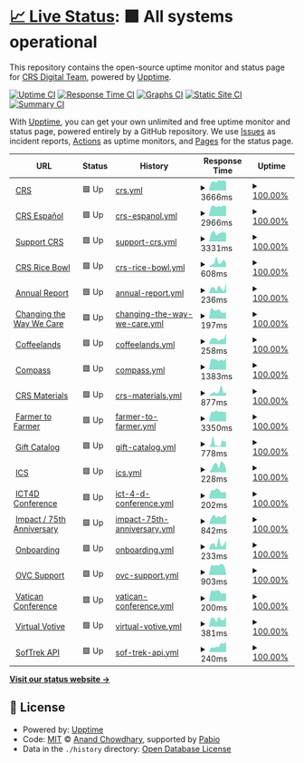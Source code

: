 # [📈 Live Status](https://crs-digital.github.io/website-monitoring): <!--live status--> **🟩 All systems operational**

This repository contains the open-source uptime monitor and status page for [CRS Digital Team](https://crs-digital.github.io/website-monitoring), powered by [Upptime](https://github.com/upptime/upptime).

[![Uptime CI](https://github.com/crs-digital/website-monitoring/workflows/Uptime%20CI/badge.svg)](https://github.com/crs-digital/website-monitoring/actions?query=workflow%3A%22Uptime+CI%22)
[![Response Time CI](https://github.com/crs-digital/website-monitoring/workflows/Response%20Time%20CI/badge.svg)](https://github.com/crs-digital/website-monitoring/actions?query=workflow%3A%22Response+Time+CI%22)
[![Graphs CI](https://github.com/crs-digital/website-monitoring/workflows/Graphs%20CI/badge.svg)](https://github.com/crs-digital/website-monitoring/actions?query=workflow%3A%22Graphs+CI%22)
[![Static Site CI](https://github.com/crs-digital/website-monitoring/workflows/Static%20Site%20CI/badge.svg)](https://github.com/crs-digital/website-monitoring/actions?query=workflow%3A%22Static+Site+CI%22)
[![Summary CI](https://github.com/crs-digital/website-monitoring/workflows/Summary%20CI/badge.svg)](https://github.com/crs-digital/website-monitoring/actions?query=workflow%3A%22Summary+CI%22)

With [Upptime](https://upptime.js.org), you can get your own unlimited and free uptime monitor and status page, powered entirely by a GitHub repository. We use [Issues](https://github.com/crs-digital/website-monitoring/issues) as incident reports, [Actions](https://github.com/crs-digital/website-monitoring/actions) as uptime monitors, and [Pages](https://crs-digital.github.io/website-monitoring) for the status page.

<!--start: status pages-->
<!-- This summary is generated by Upptime (https://github.com/upptime/upptime) -->
<!-- Do not edit this manually, your changes will be overwritten -->
<!-- prettier-ignore -->
| URL | Status | History | Response Time | Uptime |
| --- | ------ | ------- | ------------- | ------ |
| <img alt="" src="https://icons.duckduckgo.com/ip3/www.crs.org.ico" height="13"> [CRS](https://www.crs.org) | 🟩 Up | [crs.yml](https://github.com/crs-digital/website-monitoring/commits/HEAD/history/crs.yml) | <details><summary><img alt="Response time graph" src="./graphs/crs/response-time-week.png" height="20"> 3666ms</summary><br><a href="https://crs-digital.github.io/website-monitoring/history/crs"><img alt="Response time 515" src="https://img.shields.io/endpoint?url=https%3A%2F%2Fraw.githubusercontent.com%2Fcrs-digital%2Fwebsite-monitoring%2FHEAD%2Fapi%2Fcrs%2Fresponse-time.json"></a><br><a href="https://crs-digital.github.io/website-monitoring/history/crs"><img alt="24-hour response time 3829" src="https://img.shields.io/endpoint?url=https%3A%2F%2Fraw.githubusercontent.com%2Fcrs-digital%2Fwebsite-monitoring%2FHEAD%2Fapi%2Fcrs%2Fresponse-time-day.json"></a><br><a href="https://crs-digital.github.io/website-monitoring/history/crs"><img alt="7-day response time 3666" src="https://img.shields.io/endpoint?url=https%3A%2F%2Fraw.githubusercontent.com%2Fcrs-digital%2Fwebsite-monitoring%2FHEAD%2Fapi%2Fcrs%2Fresponse-time-week.json"></a><br><a href="https://crs-digital.github.io/website-monitoring/history/crs"><img alt="30-day response time 3537" src="https://img.shields.io/endpoint?url=https%3A%2F%2Fraw.githubusercontent.com%2Fcrs-digital%2Fwebsite-monitoring%2FHEAD%2Fapi%2Fcrs%2Fresponse-time-month.json"></a><br><a href="https://crs-digital.github.io/website-monitoring/history/crs"><img alt="1-year response time 569" src="https://img.shields.io/endpoint?url=https%3A%2F%2Fraw.githubusercontent.com%2Fcrs-digital%2Fwebsite-monitoring%2FHEAD%2Fapi%2Fcrs%2Fresponse-time-year.json"></a></details> | <details><summary><a href="https://crs-digital.github.io/website-monitoring/history/crs">100.00%</a></summary><a href="https://crs-digital.github.io/website-monitoring/history/crs"><img alt="All-time uptime 99.98%" src="https://img.shields.io/endpoint?url=https%3A%2F%2Fraw.githubusercontent.com%2Fcrs-digital%2Fwebsite-monitoring%2FHEAD%2Fapi%2Fcrs%2Fuptime.json"></a><br><a href="https://crs-digital.github.io/website-monitoring/history/crs"><img alt="24-hour uptime 100.00%" src="https://img.shields.io/endpoint?url=https%3A%2F%2Fraw.githubusercontent.com%2Fcrs-digital%2Fwebsite-monitoring%2FHEAD%2Fapi%2Fcrs%2Fuptime-day.json"></a><br><a href="https://crs-digital.github.io/website-monitoring/history/crs"><img alt="7-day uptime 100.00%" src="https://img.shields.io/endpoint?url=https%3A%2F%2Fraw.githubusercontent.com%2Fcrs-digital%2Fwebsite-monitoring%2FHEAD%2Fapi%2Fcrs%2Fuptime-week.json"></a><br><a href="https://crs-digital.github.io/website-monitoring/history/crs"><img alt="30-day uptime 100.00%" src="https://img.shields.io/endpoint?url=https%3A%2F%2Fraw.githubusercontent.com%2Fcrs-digital%2Fwebsite-monitoring%2FHEAD%2Fapi%2Fcrs%2Fuptime-month.json"></a><br><a href="https://crs-digital.github.io/website-monitoring/history/crs"><img alt="1-year uptime 100.00%" src="https://img.shields.io/endpoint?url=https%3A%2F%2Fraw.githubusercontent.com%2Fcrs-digital%2Fwebsite-monitoring%2FHEAD%2Fapi%2Fcrs%2Fuptime-year.json"></a></details>
| <img alt="" src="https://icons.duckduckgo.com/ip3/www.crsespanol.org.ico" height="13"> [CRS Español](https://www.crsespanol.org) | 🟩 Up | [crs-espanol.yml](https://github.com/crs-digital/website-monitoring/commits/HEAD/history/crs-espanol.yml) | <details><summary><img alt="Response time graph" src="./graphs/crs-espanol/response-time-week.png" height="20"> 2966ms</summary><br><a href="https://crs-digital.github.io/website-monitoring/history/crs-espanol"><img alt="Response time 524" src="https://img.shields.io/endpoint?url=https%3A%2F%2Fraw.githubusercontent.com%2Fcrs-digital%2Fwebsite-monitoring%2FHEAD%2Fapi%2Fcrs-espanol%2Fresponse-time.json"></a><br><a href="https://crs-digital.github.io/website-monitoring/history/crs-espanol"><img alt="24-hour response time 2873" src="https://img.shields.io/endpoint?url=https%3A%2F%2Fraw.githubusercontent.com%2Fcrs-digital%2Fwebsite-monitoring%2FHEAD%2Fapi%2Fcrs-espanol%2Fresponse-time-day.json"></a><br><a href="https://crs-digital.github.io/website-monitoring/history/crs-espanol"><img alt="7-day response time 2966" src="https://img.shields.io/endpoint?url=https%3A%2F%2Fraw.githubusercontent.com%2Fcrs-digital%2Fwebsite-monitoring%2FHEAD%2Fapi%2Fcrs-espanol%2Fresponse-time-week.json"></a><br><a href="https://crs-digital.github.io/website-monitoring/history/crs-espanol"><img alt="30-day response time 2509" src="https://img.shields.io/endpoint?url=https%3A%2F%2Fraw.githubusercontent.com%2Fcrs-digital%2Fwebsite-monitoring%2FHEAD%2Fapi%2Fcrs-espanol%2Fresponse-time-month.json"></a><br><a href="https://crs-digital.github.io/website-monitoring/history/crs-espanol"><img alt="1-year response time 566" src="https://img.shields.io/endpoint?url=https%3A%2F%2Fraw.githubusercontent.com%2Fcrs-digital%2Fwebsite-monitoring%2FHEAD%2Fapi%2Fcrs-espanol%2Fresponse-time-year.json"></a></details> | <details><summary><a href="https://crs-digital.github.io/website-monitoring/history/crs-espanol">100.00%</a></summary><a href="https://crs-digital.github.io/website-monitoring/history/crs-espanol"><img alt="All-time uptime 99.97%" src="https://img.shields.io/endpoint?url=https%3A%2F%2Fraw.githubusercontent.com%2Fcrs-digital%2Fwebsite-monitoring%2FHEAD%2Fapi%2Fcrs-espanol%2Fuptime.json"></a><br><a href="https://crs-digital.github.io/website-monitoring/history/crs-espanol"><img alt="24-hour uptime 100.00%" src="https://img.shields.io/endpoint?url=https%3A%2F%2Fraw.githubusercontent.com%2Fcrs-digital%2Fwebsite-monitoring%2FHEAD%2Fapi%2Fcrs-espanol%2Fuptime-day.json"></a><br><a href="https://crs-digital.github.io/website-monitoring/history/crs-espanol"><img alt="7-day uptime 100.00%" src="https://img.shields.io/endpoint?url=https%3A%2F%2Fraw.githubusercontent.com%2Fcrs-digital%2Fwebsite-monitoring%2FHEAD%2Fapi%2Fcrs-espanol%2Fuptime-week.json"></a><br><a href="https://crs-digital.github.io/website-monitoring/history/crs-espanol"><img alt="30-day uptime 100.00%" src="https://img.shields.io/endpoint?url=https%3A%2F%2Fraw.githubusercontent.com%2Fcrs-digital%2Fwebsite-monitoring%2FHEAD%2Fapi%2Fcrs-espanol%2Fuptime-month.json"></a><br><a href="https://crs-digital.github.io/website-monitoring/history/crs-espanol"><img alt="1-year uptime 99.99%" src="https://img.shields.io/endpoint?url=https%3A%2F%2Fraw.githubusercontent.com%2Fcrs-digital%2Fwebsite-monitoring%2FHEAD%2Fapi%2Fcrs-espanol%2Fuptime-year.json"></a></details>
| <img alt="" src="https://icons.duckduckgo.com/ip3/support.crs.org.ico" height="13"> [Support CRS](https://support.crs.org) | 🟩 Up | [support-crs.yml](https://github.com/crs-digital/website-monitoring/commits/HEAD/history/support-crs.yml) | <details><summary><img alt="Response time graph" src="./graphs/support-crs/response-time-week.png" height="20"> 3331ms</summary><br><a href="https://crs-digital.github.io/website-monitoring/history/support-crs"><img alt="Response time 418" src="https://img.shields.io/endpoint?url=https%3A%2F%2Fraw.githubusercontent.com%2Fcrs-digital%2Fwebsite-monitoring%2FHEAD%2Fapi%2Fsupport-crs%2Fresponse-time.json"></a><br><a href="https://crs-digital.github.io/website-monitoring/history/support-crs"><img alt="24-hour response time 3122" src="https://img.shields.io/endpoint?url=https%3A%2F%2Fraw.githubusercontent.com%2Fcrs-digital%2Fwebsite-monitoring%2FHEAD%2Fapi%2Fsupport-crs%2Fresponse-time-day.json"></a><br><a href="https://crs-digital.github.io/website-monitoring/history/support-crs"><img alt="7-day response time 3331" src="https://img.shields.io/endpoint?url=https%3A%2F%2Fraw.githubusercontent.com%2Fcrs-digital%2Fwebsite-monitoring%2FHEAD%2Fapi%2Fsupport-crs%2Fresponse-time-week.json"></a><br><a href="https://crs-digital.github.io/website-monitoring/history/support-crs"><img alt="30-day response time 2741" src="https://img.shields.io/endpoint?url=https%3A%2F%2Fraw.githubusercontent.com%2Fcrs-digital%2Fwebsite-monitoring%2FHEAD%2Fapi%2Fsupport-crs%2Fresponse-time-month.json"></a><br><a href="https://crs-digital.github.io/website-monitoring/history/support-crs"><img alt="1-year response time 462" src="https://img.shields.io/endpoint?url=https%3A%2F%2Fraw.githubusercontent.com%2Fcrs-digital%2Fwebsite-monitoring%2FHEAD%2Fapi%2Fsupport-crs%2Fresponse-time-year.json"></a></details> | <details><summary><a href="https://crs-digital.github.io/website-monitoring/history/support-crs">100.00%</a></summary><a href="https://crs-digital.github.io/website-monitoring/history/support-crs"><img alt="All-time uptime 100.00%" src="https://img.shields.io/endpoint?url=https%3A%2F%2Fraw.githubusercontent.com%2Fcrs-digital%2Fwebsite-monitoring%2FHEAD%2Fapi%2Fsupport-crs%2Fuptime.json"></a><br><a href="https://crs-digital.github.io/website-monitoring/history/support-crs"><img alt="24-hour uptime 100.00%" src="https://img.shields.io/endpoint?url=https%3A%2F%2Fraw.githubusercontent.com%2Fcrs-digital%2Fwebsite-monitoring%2FHEAD%2Fapi%2Fsupport-crs%2Fuptime-day.json"></a><br><a href="https://crs-digital.github.io/website-monitoring/history/support-crs"><img alt="7-day uptime 100.00%" src="https://img.shields.io/endpoint?url=https%3A%2F%2Fraw.githubusercontent.com%2Fcrs-digital%2Fwebsite-monitoring%2FHEAD%2Fapi%2Fsupport-crs%2Fuptime-week.json"></a><br><a href="https://crs-digital.github.io/website-monitoring/history/support-crs"><img alt="30-day uptime 100.00%" src="https://img.shields.io/endpoint?url=https%3A%2F%2Fraw.githubusercontent.com%2Fcrs-digital%2Fwebsite-monitoring%2FHEAD%2Fapi%2Fsupport-crs%2Fuptime-month.json"></a><br><a href="https://crs-digital.github.io/website-monitoring/history/support-crs"><img alt="1-year uptime 100.00%" src="https://img.shields.io/endpoint?url=https%3A%2F%2Fraw.githubusercontent.com%2Fcrs-digital%2Fwebsite-monitoring%2FHEAD%2Fapi%2Fsupport-crs%2Fuptime-year.json"></a></details>
| <img alt="" src="https://icons.duckduckgo.com/ip3/www.crsricebowl.org.ico" height="13"> [CRS Rice Bowl](https://www.crsricebowl.org) | 🟩 Up | [crs-rice-bowl.yml](https://github.com/crs-digital/website-monitoring/commits/HEAD/history/crs-rice-bowl.yml) | <details><summary><img alt="Response time graph" src="./graphs/crs-rice-bowl/response-time-week.png" height="20"> 608ms</summary><br><a href="https://crs-digital.github.io/website-monitoring/history/crs-rice-bowl"><img alt="Response time 657" src="https://img.shields.io/endpoint?url=https%3A%2F%2Fraw.githubusercontent.com%2Fcrs-digital%2Fwebsite-monitoring%2FHEAD%2Fapi%2Fcrs-rice-bowl%2Fresponse-time.json"></a><br><a href="https://crs-digital.github.io/website-monitoring/history/crs-rice-bowl"><img alt="24-hour response time 987" src="https://img.shields.io/endpoint?url=https%3A%2F%2Fraw.githubusercontent.com%2Fcrs-digital%2Fwebsite-monitoring%2FHEAD%2Fapi%2Fcrs-rice-bowl%2Fresponse-time-day.json"></a><br><a href="https://crs-digital.github.io/website-monitoring/history/crs-rice-bowl"><img alt="7-day response time 608" src="https://img.shields.io/endpoint?url=https%3A%2F%2Fraw.githubusercontent.com%2Fcrs-digital%2Fwebsite-monitoring%2FHEAD%2Fapi%2Fcrs-rice-bowl%2Fresponse-time-week.json"></a><br><a href="https://crs-digital.github.io/website-monitoring/history/crs-rice-bowl"><img alt="30-day response time 602" src="https://img.shields.io/endpoint?url=https%3A%2F%2Fraw.githubusercontent.com%2Fcrs-digital%2Fwebsite-monitoring%2FHEAD%2Fapi%2Fcrs-rice-bowl%2Fresponse-time-month.json"></a><br><a href="https://crs-digital.github.io/website-monitoring/history/crs-rice-bowl"><img alt="1-year response time 617" src="https://img.shields.io/endpoint?url=https%3A%2F%2Fraw.githubusercontent.com%2Fcrs-digital%2Fwebsite-monitoring%2FHEAD%2Fapi%2Fcrs-rice-bowl%2Fresponse-time-year.json"></a></details> | <details><summary><a href="https://crs-digital.github.io/website-monitoring/history/crs-rice-bowl">100.00%</a></summary><a href="https://crs-digital.github.io/website-monitoring/history/crs-rice-bowl"><img alt="All-time uptime 100.00%" src="https://img.shields.io/endpoint?url=https%3A%2F%2Fraw.githubusercontent.com%2Fcrs-digital%2Fwebsite-monitoring%2FHEAD%2Fapi%2Fcrs-rice-bowl%2Fuptime.json"></a><br><a href="https://crs-digital.github.io/website-monitoring/history/crs-rice-bowl"><img alt="24-hour uptime 100.00%" src="https://img.shields.io/endpoint?url=https%3A%2F%2Fraw.githubusercontent.com%2Fcrs-digital%2Fwebsite-monitoring%2FHEAD%2Fapi%2Fcrs-rice-bowl%2Fuptime-day.json"></a><br><a href="https://crs-digital.github.io/website-monitoring/history/crs-rice-bowl"><img alt="7-day uptime 100.00%" src="https://img.shields.io/endpoint?url=https%3A%2F%2Fraw.githubusercontent.com%2Fcrs-digital%2Fwebsite-monitoring%2FHEAD%2Fapi%2Fcrs-rice-bowl%2Fuptime-week.json"></a><br><a href="https://crs-digital.github.io/website-monitoring/history/crs-rice-bowl"><img alt="30-day uptime 100.00%" src="https://img.shields.io/endpoint?url=https%3A%2F%2Fraw.githubusercontent.com%2Fcrs-digital%2Fwebsite-monitoring%2FHEAD%2Fapi%2Fcrs-rice-bowl%2Fuptime-month.json"></a><br><a href="https://crs-digital.github.io/website-monitoring/history/crs-rice-bowl"><img alt="1-year uptime 100.00%" src="https://img.shields.io/endpoint?url=https%3A%2F%2Fraw.githubusercontent.com%2Fcrs-digital%2Fwebsite-monitoring%2FHEAD%2Fapi%2Fcrs-rice-bowl%2Fuptime-year.json"></a></details>
| <img alt="" src="https://icons.duckduckgo.com/ip3/annualreport.crs.org.ico" height="13"> [Annual Report](https://annualreport.crs.org) | 🟩 Up | [annual-report.yml](https://github.com/crs-digital/website-monitoring/commits/HEAD/history/annual-report.yml) | <details><summary><img alt="Response time graph" src="./graphs/annual-report/response-time-week.png" height="20"> 236ms</summary><br><a href="https://crs-digital.github.io/website-monitoring/history/annual-report"><img alt="Response time 199" src="https://img.shields.io/endpoint?url=https%3A%2F%2Fraw.githubusercontent.com%2Fcrs-digital%2Fwebsite-monitoring%2FHEAD%2Fapi%2Fannual-report%2Fresponse-time.json"></a><br><a href="https://crs-digital.github.io/website-monitoring/history/annual-report"><img alt="24-hour response time 237" src="https://img.shields.io/endpoint?url=https%3A%2F%2Fraw.githubusercontent.com%2Fcrs-digital%2Fwebsite-monitoring%2FHEAD%2Fapi%2Fannual-report%2Fresponse-time-day.json"></a><br><a href="https://crs-digital.github.io/website-monitoring/history/annual-report"><img alt="7-day response time 236" src="https://img.shields.io/endpoint?url=https%3A%2F%2Fraw.githubusercontent.com%2Fcrs-digital%2Fwebsite-monitoring%2FHEAD%2Fapi%2Fannual-report%2Fresponse-time-week.json"></a><br><a href="https://crs-digital.github.io/website-monitoring/history/annual-report"><img alt="30-day response time 274" src="https://img.shields.io/endpoint?url=https%3A%2F%2Fraw.githubusercontent.com%2Fcrs-digital%2Fwebsite-monitoring%2FHEAD%2Fapi%2Fannual-report%2Fresponse-time-month.json"></a><br><a href="https://crs-digital.github.io/website-monitoring/history/annual-report"><img alt="1-year response time 203" src="https://img.shields.io/endpoint?url=https%3A%2F%2Fraw.githubusercontent.com%2Fcrs-digital%2Fwebsite-monitoring%2FHEAD%2Fapi%2Fannual-report%2Fresponse-time-year.json"></a></details> | <details><summary><a href="https://crs-digital.github.io/website-monitoring/history/annual-report">100.00%</a></summary><a href="https://crs-digital.github.io/website-monitoring/history/annual-report"><img alt="All-time uptime 99.99%" src="https://img.shields.io/endpoint?url=https%3A%2F%2Fraw.githubusercontent.com%2Fcrs-digital%2Fwebsite-monitoring%2FHEAD%2Fapi%2Fannual-report%2Fuptime.json"></a><br><a href="https://crs-digital.github.io/website-monitoring/history/annual-report"><img alt="24-hour uptime 100.00%" src="https://img.shields.io/endpoint?url=https%3A%2F%2Fraw.githubusercontent.com%2Fcrs-digital%2Fwebsite-monitoring%2FHEAD%2Fapi%2Fannual-report%2Fuptime-day.json"></a><br><a href="https://crs-digital.github.io/website-monitoring/history/annual-report"><img alt="7-day uptime 100.00%" src="https://img.shields.io/endpoint?url=https%3A%2F%2Fraw.githubusercontent.com%2Fcrs-digital%2Fwebsite-monitoring%2FHEAD%2Fapi%2Fannual-report%2Fuptime-week.json"></a><br><a href="https://crs-digital.github.io/website-monitoring/history/annual-report"><img alt="30-day uptime 100.00%" src="https://img.shields.io/endpoint?url=https%3A%2F%2Fraw.githubusercontent.com%2Fcrs-digital%2Fwebsite-monitoring%2FHEAD%2Fapi%2Fannual-report%2Fuptime-month.json"></a><br><a href="https://crs-digital.github.io/website-monitoring/history/annual-report"><img alt="1-year uptime 100.00%" src="https://img.shields.io/endpoint?url=https%3A%2F%2Fraw.githubusercontent.com%2Fcrs-digital%2Fwebsite-monitoring%2FHEAD%2Fapi%2Fannual-report%2Fuptime-year.json"></a></details>
| <img alt="" src="https://icons.duckduckgo.com/ip3/www.changingthewaywecare.org.ico" height="13"> [Changing the Way We Care](https://www.changingthewaywecare.org) | 🟩 Up | [changing-the-way-we-care.yml](https://github.com/crs-digital/website-monitoring/commits/HEAD/history/changing-the-way-we-care.yml) | <details><summary><img alt="Response time graph" src="./graphs/changing-the-way-we-care/response-time-week.png" height="20"> 197ms</summary><br><a href="https://crs-digital.github.io/website-monitoring/history/changing-the-way-we-care"><img alt="Response time 203" src="https://img.shields.io/endpoint?url=https%3A%2F%2Fraw.githubusercontent.com%2Fcrs-digital%2Fwebsite-monitoring%2FHEAD%2Fapi%2Fchanging-the-way-we-care%2Fresponse-time.json"></a><br><a href="https://crs-digital.github.io/website-monitoring/history/changing-the-way-we-care"><img alt="24-hour response time 225" src="https://img.shields.io/endpoint?url=https%3A%2F%2Fraw.githubusercontent.com%2Fcrs-digital%2Fwebsite-monitoring%2FHEAD%2Fapi%2Fchanging-the-way-we-care%2Fresponse-time-day.json"></a><br><a href="https://crs-digital.github.io/website-monitoring/history/changing-the-way-we-care"><img alt="7-day response time 197" src="https://img.shields.io/endpoint?url=https%3A%2F%2Fraw.githubusercontent.com%2Fcrs-digital%2Fwebsite-monitoring%2FHEAD%2Fapi%2Fchanging-the-way-we-care%2Fresponse-time-week.json"></a><br><a href="https://crs-digital.github.io/website-monitoring/history/changing-the-way-we-care"><img alt="30-day response time 202" src="https://img.shields.io/endpoint?url=https%3A%2F%2Fraw.githubusercontent.com%2Fcrs-digital%2Fwebsite-monitoring%2FHEAD%2Fapi%2Fchanging-the-way-we-care%2Fresponse-time-month.json"></a><br><a href="https://crs-digital.github.io/website-monitoring/history/changing-the-way-we-care"><img alt="1-year response time 205" src="https://img.shields.io/endpoint?url=https%3A%2F%2Fraw.githubusercontent.com%2Fcrs-digital%2Fwebsite-monitoring%2FHEAD%2Fapi%2Fchanging-the-way-we-care%2Fresponse-time-year.json"></a></details> | <details><summary><a href="https://crs-digital.github.io/website-monitoring/history/changing-the-way-we-care">100.00%</a></summary><a href="https://crs-digital.github.io/website-monitoring/history/changing-the-way-we-care"><img alt="All-time uptime 100.00%" src="https://img.shields.io/endpoint?url=https%3A%2F%2Fraw.githubusercontent.com%2Fcrs-digital%2Fwebsite-monitoring%2FHEAD%2Fapi%2Fchanging-the-way-we-care%2Fuptime.json"></a><br><a href="https://crs-digital.github.io/website-monitoring/history/changing-the-way-we-care"><img alt="24-hour uptime 100.00%" src="https://img.shields.io/endpoint?url=https%3A%2F%2Fraw.githubusercontent.com%2Fcrs-digital%2Fwebsite-monitoring%2FHEAD%2Fapi%2Fchanging-the-way-we-care%2Fuptime-day.json"></a><br><a href="https://crs-digital.github.io/website-monitoring/history/changing-the-way-we-care"><img alt="7-day uptime 100.00%" src="https://img.shields.io/endpoint?url=https%3A%2F%2Fraw.githubusercontent.com%2Fcrs-digital%2Fwebsite-monitoring%2FHEAD%2Fapi%2Fchanging-the-way-we-care%2Fuptime-week.json"></a><br><a href="https://crs-digital.github.io/website-monitoring/history/changing-the-way-we-care"><img alt="30-day uptime 100.00%" src="https://img.shields.io/endpoint?url=https%3A%2F%2Fraw.githubusercontent.com%2Fcrs-digital%2Fwebsite-monitoring%2FHEAD%2Fapi%2Fchanging-the-way-we-care%2Fuptime-month.json"></a><br><a href="https://crs-digital.github.io/website-monitoring/history/changing-the-way-we-care"><img alt="1-year uptime 100.00%" src="https://img.shields.io/endpoint?url=https%3A%2F%2Fraw.githubusercontent.com%2Fcrs-digital%2Fwebsite-monitoring%2FHEAD%2Fapi%2Fchanging-the-way-we-care%2Fuptime-year.json"></a></details>
| <img alt="" src="https://icons.duckduckgo.com/ip3/coffeelands.crs.org.ico" height="13"> [Coffeelands](https://coffeelands.crs.org) | 🟩 Up | [coffeelands.yml](https://github.com/crs-digital/website-monitoring/commits/HEAD/history/coffeelands.yml) | <details><summary><img alt="Response time graph" src="./graphs/coffeelands/response-time-week.png" height="20"> 258ms</summary><br><a href="https://crs-digital.github.io/website-monitoring/history/coffeelands"><img alt="Response time 188" src="https://img.shields.io/endpoint?url=https%3A%2F%2Fraw.githubusercontent.com%2Fcrs-digital%2Fwebsite-monitoring%2FHEAD%2Fapi%2Fcoffeelands%2Fresponse-time.json"></a><br><a href="https://crs-digital.github.io/website-monitoring/history/coffeelands"><img alt="24-hour response time 250" src="https://img.shields.io/endpoint?url=https%3A%2F%2Fraw.githubusercontent.com%2Fcrs-digital%2Fwebsite-monitoring%2FHEAD%2Fapi%2Fcoffeelands%2Fresponse-time-day.json"></a><br><a href="https://crs-digital.github.io/website-monitoring/history/coffeelands"><img alt="7-day response time 258" src="https://img.shields.io/endpoint?url=https%3A%2F%2Fraw.githubusercontent.com%2Fcrs-digital%2Fwebsite-monitoring%2FHEAD%2Fapi%2Fcoffeelands%2Fresponse-time-week.json"></a><br><a href="https://crs-digital.github.io/website-monitoring/history/coffeelands"><img alt="30-day response time 228" src="https://img.shields.io/endpoint?url=https%3A%2F%2Fraw.githubusercontent.com%2Fcrs-digital%2Fwebsite-monitoring%2FHEAD%2Fapi%2Fcoffeelands%2Fresponse-time-month.json"></a><br><a href="https://crs-digital.github.io/website-monitoring/history/coffeelands"><img alt="1-year response time 192" src="https://img.shields.io/endpoint?url=https%3A%2F%2Fraw.githubusercontent.com%2Fcrs-digital%2Fwebsite-monitoring%2FHEAD%2Fapi%2Fcoffeelands%2Fresponse-time-year.json"></a></details> | <details><summary><a href="https://crs-digital.github.io/website-monitoring/history/coffeelands">100.00%</a></summary><a href="https://crs-digital.github.io/website-monitoring/history/coffeelands"><img alt="All-time uptime 99.99%" src="https://img.shields.io/endpoint?url=https%3A%2F%2Fraw.githubusercontent.com%2Fcrs-digital%2Fwebsite-monitoring%2FHEAD%2Fapi%2Fcoffeelands%2Fuptime.json"></a><br><a href="https://crs-digital.github.io/website-monitoring/history/coffeelands"><img alt="24-hour uptime 100.00%" src="https://img.shields.io/endpoint?url=https%3A%2F%2Fraw.githubusercontent.com%2Fcrs-digital%2Fwebsite-monitoring%2FHEAD%2Fapi%2Fcoffeelands%2Fuptime-day.json"></a><br><a href="https://crs-digital.github.io/website-monitoring/history/coffeelands"><img alt="7-day uptime 100.00%" src="https://img.shields.io/endpoint?url=https%3A%2F%2Fraw.githubusercontent.com%2Fcrs-digital%2Fwebsite-monitoring%2FHEAD%2Fapi%2Fcoffeelands%2Fuptime-week.json"></a><br><a href="https://crs-digital.github.io/website-monitoring/history/coffeelands"><img alt="30-day uptime 100.00%" src="https://img.shields.io/endpoint?url=https%3A%2F%2Fraw.githubusercontent.com%2Fcrs-digital%2Fwebsite-monitoring%2FHEAD%2Fapi%2Fcoffeelands%2Fuptime-month.json"></a><br><a href="https://crs-digital.github.io/website-monitoring/history/coffeelands"><img alt="1-year uptime 100.00%" src="https://img.shields.io/endpoint?url=https%3A%2F%2Fraw.githubusercontent.com%2Fcrs-digital%2Fwebsite-monitoring%2FHEAD%2Fapi%2Fcoffeelands%2Fuptime-year.json"></a></details>
| <img alt="" src="https://icons.duckduckgo.com/ip3/compass.crs.org.ico" height="13"> [Compass](https://compass.crs.org) | 🟩 Up | [compass.yml](https://github.com/crs-digital/website-monitoring/commits/HEAD/history/compass.yml) | <details><summary><img alt="Response time graph" src="./graphs/compass/response-time-week.png" height="20"> 1383ms</summary><br><a href="https://crs-digital.github.io/website-monitoring/history/compass"><img alt="Response time 775" src="https://img.shields.io/endpoint?url=https%3A%2F%2Fraw.githubusercontent.com%2Fcrs-digital%2Fwebsite-monitoring%2FHEAD%2Fapi%2Fcompass%2Fresponse-time.json"></a><br><a href="https://crs-digital.github.io/website-monitoring/history/compass"><img alt="24-hour response time 1408" src="https://img.shields.io/endpoint?url=https%3A%2F%2Fraw.githubusercontent.com%2Fcrs-digital%2Fwebsite-monitoring%2FHEAD%2Fapi%2Fcompass%2Fresponse-time-day.json"></a><br><a href="https://crs-digital.github.io/website-monitoring/history/compass"><img alt="7-day response time 1383" src="https://img.shields.io/endpoint?url=https%3A%2F%2Fraw.githubusercontent.com%2Fcrs-digital%2Fwebsite-monitoring%2FHEAD%2Fapi%2Fcompass%2Fresponse-time-week.json"></a><br><a href="https://crs-digital.github.io/website-monitoring/history/compass"><img alt="30-day response time 1360" src="https://img.shields.io/endpoint?url=https%3A%2F%2Fraw.githubusercontent.com%2Fcrs-digital%2Fwebsite-monitoring%2FHEAD%2Fapi%2Fcompass%2Fresponse-time-month.json"></a><br><a href="https://crs-digital.github.io/website-monitoring/history/compass"><img alt="1-year response time 805" src="https://img.shields.io/endpoint?url=https%3A%2F%2Fraw.githubusercontent.com%2Fcrs-digital%2Fwebsite-monitoring%2FHEAD%2Fapi%2Fcompass%2Fresponse-time-year.json"></a></details> | <details><summary><a href="https://crs-digital.github.io/website-monitoring/history/compass">100.00%</a></summary><a href="https://crs-digital.github.io/website-monitoring/history/compass"><img alt="All-time uptime 99.99%" src="https://img.shields.io/endpoint?url=https%3A%2F%2Fraw.githubusercontent.com%2Fcrs-digital%2Fwebsite-monitoring%2FHEAD%2Fapi%2Fcompass%2Fuptime.json"></a><br><a href="https://crs-digital.github.io/website-monitoring/history/compass"><img alt="24-hour uptime 100.00%" src="https://img.shields.io/endpoint?url=https%3A%2F%2Fraw.githubusercontent.com%2Fcrs-digital%2Fwebsite-monitoring%2FHEAD%2Fapi%2Fcompass%2Fuptime-day.json"></a><br><a href="https://crs-digital.github.io/website-monitoring/history/compass"><img alt="7-day uptime 100.00%" src="https://img.shields.io/endpoint?url=https%3A%2F%2Fraw.githubusercontent.com%2Fcrs-digital%2Fwebsite-monitoring%2FHEAD%2Fapi%2Fcompass%2Fuptime-week.json"></a><br><a href="https://crs-digital.github.io/website-monitoring/history/compass"><img alt="30-day uptime 100.00%" src="https://img.shields.io/endpoint?url=https%3A%2F%2Fraw.githubusercontent.com%2Fcrs-digital%2Fwebsite-monitoring%2FHEAD%2Fapi%2Fcompass%2Fuptime-month.json"></a><br><a href="https://crs-digital.github.io/website-monitoring/history/compass"><img alt="1-year uptime 100.00%" src="https://img.shields.io/endpoint?url=https%3A%2F%2Fraw.githubusercontent.com%2Fcrs-digital%2Fwebsite-monitoring%2FHEAD%2Fapi%2Fcompass%2Fuptime-year.json"></a></details>
| <img alt="" src="https://icons.duckduckgo.com/ip3/crsmaterials.crs.org.ico" height="13"> [CRS Materials](https://crsmaterials.crs.org) | 🟩 Up | [crs-materials.yml](https://github.com/crs-digital/website-monitoring/commits/HEAD/history/crs-materials.yml) | <details><summary><img alt="Response time graph" src="./graphs/crs-materials/response-time-week.png" height="20"> 877ms</summary><br><a href="https://crs-digital.github.io/website-monitoring/history/crs-materials"><img alt="Response time 648" src="https://img.shields.io/endpoint?url=https%3A%2F%2Fraw.githubusercontent.com%2Fcrs-digital%2Fwebsite-monitoring%2FHEAD%2Fapi%2Fcrs-materials%2Fresponse-time.json"></a><br><a href="https://crs-digital.github.io/website-monitoring/history/crs-materials"><img alt="24-hour response time 511" src="https://img.shields.io/endpoint?url=https%3A%2F%2Fraw.githubusercontent.com%2Fcrs-digital%2Fwebsite-monitoring%2FHEAD%2Fapi%2Fcrs-materials%2Fresponse-time-day.json"></a><br><a href="https://crs-digital.github.io/website-monitoring/history/crs-materials"><img alt="7-day response time 877" src="https://img.shields.io/endpoint?url=https%3A%2F%2Fraw.githubusercontent.com%2Fcrs-digital%2Fwebsite-monitoring%2FHEAD%2Fapi%2Fcrs-materials%2Fresponse-time-week.json"></a><br><a href="https://crs-digital.github.io/website-monitoring/history/crs-materials"><img alt="30-day response time 719" src="https://img.shields.io/endpoint?url=https%3A%2F%2Fraw.githubusercontent.com%2Fcrs-digital%2Fwebsite-monitoring%2FHEAD%2Fapi%2Fcrs-materials%2Fresponse-time-month.json"></a><br><a href="https://crs-digital.github.io/website-monitoring/history/crs-materials"><img alt="1-year response time 660" src="https://img.shields.io/endpoint?url=https%3A%2F%2Fraw.githubusercontent.com%2Fcrs-digital%2Fwebsite-monitoring%2FHEAD%2Fapi%2Fcrs-materials%2Fresponse-time-year.json"></a></details> | <details><summary><a href="https://crs-digital.github.io/website-monitoring/history/crs-materials">100.00%</a></summary><a href="https://crs-digital.github.io/website-monitoring/history/crs-materials"><img alt="All-time uptime 99.99%" src="https://img.shields.io/endpoint?url=https%3A%2F%2Fraw.githubusercontent.com%2Fcrs-digital%2Fwebsite-monitoring%2FHEAD%2Fapi%2Fcrs-materials%2Fuptime.json"></a><br><a href="https://crs-digital.github.io/website-monitoring/history/crs-materials"><img alt="24-hour uptime 100.00%" src="https://img.shields.io/endpoint?url=https%3A%2F%2Fraw.githubusercontent.com%2Fcrs-digital%2Fwebsite-monitoring%2FHEAD%2Fapi%2Fcrs-materials%2Fuptime-day.json"></a><br><a href="https://crs-digital.github.io/website-monitoring/history/crs-materials"><img alt="7-day uptime 100.00%" src="https://img.shields.io/endpoint?url=https%3A%2F%2Fraw.githubusercontent.com%2Fcrs-digital%2Fwebsite-monitoring%2FHEAD%2Fapi%2Fcrs-materials%2Fuptime-week.json"></a><br><a href="https://crs-digital.github.io/website-monitoring/history/crs-materials"><img alt="30-day uptime 100.00%" src="https://img.shields.io/endpoint?url=https%3A%2F%2Fraw.githubusercontent.com%2Fcrs-digital%2Fwebsite-monitoring%2FHEAD%2Fapi%2Fcrs-materials%2Fuptime-month.json"></a><br><a href="https://crs-digital.github.io/website-monitoring/history/crs-materials"><img alt="1-year uptime 100.00%" src="https://img.shields.io/endpoint?url=https%3A%2F%2Fraw.githubusercontent.com%2Fcrs-digital%2Fwebsite-monitoring%2FHEAD%2Fapi%2Fcrs-materials%2Fuptime-year.json"></a></details>
| <img alt="" src="https://icons.duckduckgo.com/ip3/farmertofarmer.crs.org.ico" height="13"> [Farmer to Farmer](https://farmertofarmer.crs.org) | 🟩 Up | [farmer-to-farmer.yml](https://github.com/crs-digital/website-monitoring/commits/HEAD/history/farmer-to-farmer.yml) | <details><summary><img alt="Response time graph" src="./graphs/farmer-to-farmer/response-time-week.png" height="20"> 3350ms</summary><br><a href="https://crs-digital.github.io/website-monitoring/history/farmer-to-farmer"><img alt="Response time 297" src="https://img.shields.io/endpoint?url=https%3A%2F%2Fraw.githubusercontent.com%2Fcrs-digital%2Fwebsite-monitoring%2FHEAD%2Fapi%2Ffarmer-to-farmer%2Fresponse-time.json"></a><br><a href="https://crs-digital.github.io/website-monitoring/history/farmer-to-farmer"><img alt="24-hour response time 3331" src="https://img.shields.io/endpoint?url=https%3A%2F%2Fraw.githubusercontent.com%2Fcrs-digital%2Fwebsite-monitoring%2FHEAD%2Fapi%2Ffarmer-to-farmer%2Fresponse-time-day.json"></a><br><a href="https://crs-digital.github.io/website-monitoring/history/farmer-to-farmer"><img alt="7-day response time 3350" src="https://img.shields.io/endpoint?url=https%3A%2F%2Fraw.githubusercontent.com%2Fcrs-digital%2Fwebsite-monitoring%2FHEAD%2Fapi%2Ffarmer-to-farmer%2Fresponse-time-week.json"></a><br><a href="https://crs-digital.github.io/website-monitoring/history/farmer-to-farmer"><img alt="30-day response time 1900" src="https://img.shields.io/endpoint?url=https%3A%2F%2Fraw.githubusercontent.com%2Fcrs-digital%2Fwebsite-monitoring%2FHEAD%2Fapi%2Ffarmer-to-farmer%2Fresponse-time-month.json"></a><br><a href="https://crs-digital.github.io/website-monitoring/history/farmer-to-farmer"><img alt="1-year response time 323" src="https://img.shields.io/endpoint?url=https%3A%2F%2Fraw.githubusercontent.com%2Fcrs-digital%2Fwebsite-monitoring%2FHEAD%2Fapi%2Ffarmer-to-farmer%2Fresponse-time-year.json"></a></details> | <details><summary><a href="https://crs-digital.github.io/website-monitoring/history/farmer-to-farmer">100.00%</a></summary><a href="https://crs-digital.github.io/website-monitoring/history/farmer-to-farmer"><img alt="All-time uptime 99.98%" src="https://img.shields.io/endpoint?url=https%3A%2F%2Fraw.githubusercontent.com%2Fcrs-digital%2Fwebsite-monitoring%2FHEAD%2Fapi%2Ffarmer-to-farmer%2Fuptime.json"></a><br><a href="https://crs-digital.github.io/website-monitoring/history/farmer-to-farmer"><img alt="24-hour uptime 100.00%" src="https://img.shields.io/endpoint?url=https%3A%2F%2Fraw.githubusercontent.com%2Fcrs-digital%2Fwebsite-monitoring%2FHEAD%2Fapi%2Ffarmer-to-farmer%2Fuptime-day.json"></a><br><a href="https://crs-digital.github.io/website-monitoring/history/farmer-to-farmer"><img alt="7-day uptime 100.00%" src="https://img.shields.io/endpoint?url=https%3A%2F%2Fraw.githubusercontent.com%2Fcrs-digital%2Fwebsite-monitoring%2FHEAD%2Fapi%2Ffarmer-to-farmer%2Fuptime-week.json"></a><br><a href="https://crs-digital.github.io/website-monitoring/history/farmer-to-farmer"><img alt="30-day uptime 99.94%" src="https://img.shields.io/endpoint?url=https%3A%2F%2Fraw.githubusercontent.com%2Fcrs-digital%2Fwebsite-monitoring%2FHEAD%2Fapi%2Ffarmer-to-farmer%2Fuptime-month.json"></a><br><a href="https://crs-digital.github.io/website-monitoring/history/farmer-to-farmer"><img alt="1-year uptime 100.00%" src="https://img.shields.io/endpoint?url=https%3A%2F%2Fraw.githubusercontent.com%2Fcrs-digital%2Fwebsite-monitoring%2FHEAD%2Fapi%2Ffarmer-to-farmer%2Fuptime-year.json"></a></details>
| <img alt="" src="https://icons.duckduckgo.com/ip3/gifts.crs.org.ico" height="13"> [Gift Catalog](https://gifts.crs.org) | 🟩 Up | [gift-catalog.yml](https://github.com/crs-digital/website-monitoring/commits/HEAD/history/gift-catalog.yml) | <details><summary><img alt="Response time graph" src="./graphs/gift-catalog/response-time-week.png" height="20"> 778ms</summary><br><a href="https://crs-digital.github.io/website-monitoring/history/gift-catalog"><img alt="Response time 555" src="https://img.shields.io/endpoint?url=https%3A%2F%2Fraw.githubusercontent.com%2Fcrs-digital%2Fwebsite-monitoring%2FHEAD%2Fapi%2Fgift-catalog%2Fresponse-time.json"></a><br><a href="https://crs-digital.github.io/website-monitoring/history/gift-catalog"><img alt="24-hour response time 306" src="https://img.shields.io/endpoint?url=https%3A%2F%2Fraw.githubusercontent.com%2Fcrs-digital%2Fwebsite-monitoring%2FHEAD%2Fapi%2Fgift-catalog%2Fresponse-time-day.json"></a><br><a href="https://crs-digital.github.io/website-monitoring/history/gift-catalog"><img alt="7-day response time 778" src="https://img.shields.io/endpoint?url=https%3A%2F%2Fraw.githubusercontent.com%2Fcrs-digital%2Fwebsite-monitoring%2FHEAD%2Fapi%2Fgift-catalog%2Fresponse-time-week.json"></a><br><a href="https://crs-digital.github.io/website-monitoring/history/gift-catalog"><img alt="30-day response time 894" src="https://img.shields.io/endpoint?url=https%3A%2F%2Fraw.githubusercontent.com%2Fcrs-digital%2Fwebsite-monitoring%2FHEAD%2Fapi%2Fgift-catalog%2Fresponse-time-month.json"></a><br><a href="https://crs-digital.github.io/website-monitoring/history/gift-catalog"><img alt="1-year response time 599" src="https://img.shields.io/endpoint?url=https%3A%2F%2Fraw.githubusercontent.com%2Fcrs-digital%2Fwebsite-monitoring%2FHEAD%2Fapi%2Fgift-catalog%2Fresponse-time-year.json"></a></details> | <details><summary><a href="https://crs-digital.github.io/website-monitoring/history/gift-catalog">100.00%</a></summary><a href="https://crs-digital.github.io/website-monitoring/history/gift-catalog"><img alt="All-time uptime 99.87%" src="https://img.shields.io/endpoint?url=https%3A%2F%2Fraw.githubusercontent.com%2Fcrs-digital%2Fwebsite-monitoring%2FHEAD%2Fapi%2Fgift-catalog%2Fuptime.json"></a><br><a href="https://crs-digital.github.io/website-monitoring/history/gift-catalog"><img alt="24-hour uptime 100.00%" src="https://img.shields.io/endpoint?url=https%3A%2F%2Fraw.githubusercontent.com%2Fcrs-digital%2Fwebsite-monitoring%2FHEAD%2Fapi%2Fgift-catalog%2Fuptime-day.json"></a><br><a href="https://crs-digital.github.io/website-monitoring/history/gift-catalog"><img alt="7-day uptime 100.00%" src="https://img.shields.io/endpoint?url=https%3A%2F%2Fraw.githubusercontent.com%2Fcrs-digital%2Fwebsite-monitoring%2FHEAD%2Fapi%2Fgift-catalog%2Fuptime-week.json"></a><br><a href="https://crs-digital.github.io/website-monitoring/history/gift-catalog"><img alt="30-day uptime 99.60%" src="https://img.shields.io/endpoint?url=https%3A%2F%2Fraw.githubusercontent.com%2Fcrs-digital%2Fwebsite-monitoring%2FHEAD%2Fapi%2Fgift-catalog%2Fuptime-month.json"></a><br><a href="https://crs-digital.github.io/website-monitoring/history/gift-catalog"><img alt="1-year uptime 99.86%" src="https://img.shields.io/endpoint?url=https%3A%2F%2Fraw.githubusercontent.com%2Fcrs-digital%2Fwebsite-monitoring%2FHEAD%2Fapi%2Fgift-catalog%2Fuptime-year.json"></a></details>
| <img alt="" src="https://icons.duckduckgo.com/ip3/ics.crs.org.ico" height="13"> [ICS](https://ics.crs.org) | 🟩 Up | [ics.yml](https://github.com/crs-digital/website-monitoring/commits/HEAD/history/ics.yml) | <details><summary><img alt="Response time graph" src="./graphs/ics/response-time-week.png" height="20"> 228ms</summary><br><a href="https://crs-digital.github.io/website-monitoring/history/ics"><img alt="Response time 201" src="https://img.shields.io/endpoint?url=https%3A%2F%2Fraw.githubusercontent.com%2Fcrs-digital%2Fwebsite-monitoring%2FHEAD%2Fapi%2Fics%2Fresponse-time.json"></a><br><a href="https://crs-digital.github.io/website-monitoring/history/ics"><img alt="24-hour response time 245" src="https://img.shields.io/endpoint?url=https%3A%2F%2Fraw.githubusercontent.com%2Fcrs-digital%2Fwebsite-monitoring%2FHEAD%2Fapi%2Fics%2Fresponse-time-day.json"></a><br><a href="https://crs-digital.github.io/website-monitoring/history/ics"><img alt="7-day response time 228" src="https://img.shields.io/endpoint?url=https%3A%2F%2Fraw.githubusercontent.com%2Fcrs-digital%2Fwebsite-monitoring%2FHEAD%2Fapi%2Fics%2Fresponse-time-week.json"></a><br><a href="https://crs-digital.github.io/website-monitoring/history/ics"><img alt="30-day response time 248" src="https://img.shields.io/endpoint?url=https%3A%2F%2Fraw.githubusercontent.com%2Fcrs-digital%2Fwebsite-monitoring%2FHEAD%2Fapi%2Fics%2Fresponse-time-month.json"></a><br><a href="https://crs-digital.github.io/website-monitoring/history/ics"><img alt="1-year response time 206" src="https://img.shields.io/endpoint?url=https%3A%2F%2Fraw.githubusercontent.com%2Fcrs-digital%2Fwebsite-monitoring%2FHEAD%2Fapi%2Fics%2Fresponse-time-year.json"></a></details> | <details><summary><a href="https://crs-digital.github.io/website-monitoring/history/ics">100.00%</a></summary><a href="https://crs-digital.github.io/website-monitoring/history/ics"><img alt="All-time uptime 99.99%" src="https://img.shields.io/endpoint?url=https%3A%2F%2Fraw.githubusercontent.com%2Fcrs-digital%2Fwebsite-monitoring%2FHEAD%2Fapi%2Fics%2Fuptime.json"></a><br><a href="https://crs-digital.github.io/website-monitoring/history/ics"><img alt="24-hour uptime 100.00%" src="https://img.shields.io/endpoint?url=https%3A%2F%2Fraw.githubusercontent.com%2Fcrs-digital%2Fwebsite-monitoring%2FHEAD%2Fapi%2Fics%2Fuptime-day.json"></a><br><a href="https://crs-digital.github.io/website-monitoring/history/ics"><img alt="7-day uptime 100.00%" src="https://img.shields.io/endpoint?url=https%3A%2F%2Fraw.githubusercontent.com%2Fcrs-digital%2Fwebsite-monitoring%2FHEAD%2Fapi%2Fics%2Fuptime-week.json"></a><br><a href="https://crs-digital.github.io/website-monitoring/history/ics"><img alt="30-day uptime 100.00%" src="https://img.shields.io/endpoint?url=https%3A%2F%2Fraw.githubusercontent.com%2Fcrs-digital%2Fwebsite-monitoring%2FHEAD%2Fapi%2Fics%2Fuptime-month.json"></a><br><a href="https://crs-digital.github.io/website-monitoring/history/ics"><img alt="1-year uptime 100.00%" src="https://img.shields.io/endpoint?url=https%3A%2F%2Fraw.githubusercontent.com%2Fcrs-digital%2Fwebsite-monitoring%2FHEAD%2Fapi%2Fics%2Fuptime-year.json"></a></details>
| <img alt="" src="https://icons.duckduckgo.com/ip3/www.ict4dconference.org.ico" height="13"> [ICT4D Conference](https://www.ict4dconference.org) | 🟩 Up | [ict-4-d-conference.yml](https://github.com/crs-digital/website-monitoring/commits/HEAD/history/ict-4-d-conference.yml) | <details><summary><img alt="Response time graph" src="./graphs/ict-4-d-conference/response-time-week.png" height="20"> 202ms</summary><br><a href="https://crs-digital.github.io/website-monitoring/history/ict-4-d-conference"><img alt="Response time 214" src="https://img.shields.io/endpoint?url=https%3A%2F%2Fraw.githubusercontent.com%2Fcrs-digital%2Fwebsite-monitoring%2FHEAD%2Fapi%2Fict-4-d-conference%2Fresponse-time.json"></a><br><a href="https://crs-digital.github.io/website-monitoring/history/ict-4-d-conference"><img alt="24-hour response time 240" src="https://img.shields.io/endpoint?url=https%3A%2F%2Fraw.githubusercontent.com%2Fcrs-digital%2Fwebsite-monitoring%2FHEAD%2Fapi%2Fict-4-d-conference%2Fresponse-time-day.json"></a><br><a href="https://crs-digital.github.io/website-monitoring/history/ict-4-d-conference"><img alt="7-day response time 202" src="https://img.shields.io/endpoint?url=https%3A%2F%2Fraw.githubusercontent.com%2Fcrs-digital%2Fwebsite-monitoring%2FHEAD%2Fapi%2Fict-4-d-conference%2Fresponse-time-week.json"></a><br><a href="https://crs-digital.github.io/website-monitoring/history/ict-4-d-conference"><img alt="30-day response time 208" src="https://img.shields.io/endpoint?url=https%3A%2F%2Fraw.githubusercontent.com%2Fcrs-digital%2Fwebsite-monitoring%2FHEAD%2Fapi%2Fict-4-d-conference%2Fresponse-time-month.json"></a><br><a href="https://crs-digital.github.io/website-monitoring/history/ict-4-d-conference"><img alt="1-year response time 218" src="https://img.shields.io/endpoint?url=https%3A%2F%2Fraw.githubusercontent.com%2Fcrs-digital%2Fwebsite-monitoring%2FHEAD%2Fapi%2Fict-4-d-conference%2Fresponse-time-year.json"></a></details> | <details><summary><a href="https://crs-digital.github.io/website-monitoring/history/ict-4-d-conference">100.00%</a></summary><a href="https://crs-digital.github.io/website-monitoring/history/ict-4-d-conference"><img alt="All-time uptime 100.00%" src="https://img.shields.io/endpoint?url=https%3A%2F%2Fraw.githubusercontent.com%2Fcrs-digital%2Fwebsite-monitoring%2FHEAD%2Fapi%2Fict-4-d-conference%2Fuptime.json"></a><br><a href="https://crs-digital.github.io/website-monitoring/history/ict-4-d-conference"><img alt="24-hour uptime 100.00%" src="https://img.shields.io/endpoint?url=https%3A%2F%2Fraw.githubusercontent.com%2Fcrs-digital%2Fwebsite-monitoring%2FHEAD%2Fapi%2Fict-4-d-conference%2Fuptime-day.json"></a><br><a href="https://crs-digital.github.io/website-monitoring/history/ict-4-d-conference"><img alt="7-day uptime 100.00%" src="https://img.shields.io/endpoint?url=https%3A%2F%2Fraw.githubusercontent.com%2Fcrs-digital%2Fwebsite-monitoring%2FHEAD%2Fapi%2Fict-4-d-conference%2Fuptime-week.json"></a><br><a href="https://crs-digital.github.io/website-monitoring/history/ict-4-d-conference"><img alt="30-day uptime 100.00%" src="https://img.shields.io/endpoint?url=https%3A%2F%2Fraw.githubusercontent.com%2Fcrs-digital%2Fwebsite-monitoring%2FHEAD%2Fapi%2Fict-4-d-conference%2Fuptime-month.json"></a><br><a href="https://crs-digital.github.io/website-monitoring/history/ict-4-d-conference"><img alt="1-year uptime 100.00%" src="https://img.shields.io/endpoint?url=https%3A%2F%2Fraw.githubusercontent.com%2Fcrs-digital%2Fwebsite-monitoring%2FHEAD%2Fapi%2Fict-4-d-conference%2Fuptime-year.json"></a></details>
| <img alt="" src="https://icons.duckduckgo.com/ip3/impact.crs.org.ico" height="13"> [Impact / 75th Anniversary](https://impact.crs.org) | 🟩 Up | [impact-75th-anniversary.yml](https://github.com/crs-digital/website-monitoring/commits/HEAD/history/impact-75th-anniversary.yml) | <details><summary><img alt="Response time graph" src="./graphs/impact-75th-anniversary/response-time-week.png" height="20"> 842ms</summary><br><a href="https://crs-digital.github.io/website-monitoring/history/impact-75th-anniversary"><img alt="Response time 772" src="https://img.shields.io/endpoint?url=https%3A%2F%2Fraw.githubusercontent.com%2Fcrs-digital%2Fwebsite-monitoring%2FHEAD%2Fapi%2Fimpact-75th-anniversary%2Fresponse-time.json"></a><br><a href="https://crs-digital.github.io/website-monitoring/history/impact-75th-anniversary"><img alt="24-hour response time 940" src="https://img.shields.io/endpoint?url=https%3A%2F%2Fraw.githubusercontent.com%2Fcrs-digital%2Fwebsite-monitoring%2FHEAD%2Fapi%2Fimpact-75th-anniversary%2Fresponse-time-day.json"></a><br><a href="https://crs-digital.github.io/website-monitoring/history/impact-75th-anniversary"><img alt="7-day response time 842" src="https://img.shields.io/endpoint?url=https%3A%2F%2Fraw.githubusercontent.com%2Fcrs-digital%2Fwebsite-monitoring%2FHEAD%2Fapi%2Fimpact-75th-anniversary%2Fresponse-time-week.json"></a><br><a href="https://crs-digital.github.io/website-monitoring/history/impact-75th-anniversary"><img alt="30-day response time 758" src="https://img.shields.io/endpoint?url=https%3A%2F%2Fraw.githubusercontent.com%2Fcrs-digital%2Fwebsite-monitoring%2FHEAD%2Fapi%2Fimpact-75th-anniversary%2Fresponse-time-month.json"></a><br><a href="https://crs-digital.github.io/website-monitoring/history/impact-75th-anniversary"><img alt="1-year response time 779" src="https://img.shields.io/endpoint?url=https%3A%2F%2Fraw.githubusercontent.com%2Fcrs-digital%2Fwebsite-monitoring%2FHEAD%2Fapi%2Fimpact-75th-anniversary%2Fresponse-time-year.json"></a></details> | <details><summary><a href="https://crs-digital.github.io/website-monitoring/history/impact-75th-anniversary">100.00%</a></summary><a href="https://crs-digital.github.io/website-monitoring/history/impact-75th-anniversary"><img alt="All-time uptime 99.99%" src="https://img.shields.io/endpoint?url=https%3A%2F%2Fraw.githubusercontent.com%2Fcrs-digital%2Fwebsite-monitoring%2FHEAD%2Fapi%2Fimpact-75th-anniversary%2Fuptime.json"></a><br><a href="https://crs-digital.github.io/website-monitoring/history/impact-75th-anniversary"><img alt="24-hour uptime 100.00%" src="https://img.shields.io/endpoint?url=https%3A%2F%2Fraw.githubusercontent.com%2Fcrs-digital%2Fwebsite-monitoring%2FHEAD%2Fapi%2Fimpact-75th-anniversary%2Fuptime-day.json"></a><br><a href="https://crs-digital.github.io/website-monitoring/history/impact-75th-anniversary"><img alt="7-day uptime 100.00%" src="https://img.shields.io/endpoint?url=https%3A%2F%2Fraw.githubusercontent.com%2Fcrs-digital%2Fwebsite-monitoring%2FHEAD%2Fapi%2Fimpact-75th-anniversary%2Fuptime-week.json"></a><br><a href="https://crs-digital.github.io/website-monitoring/history/impact-75th-anniversary"><img alt="30-day uptime 100.00%" src="https://img.shields.io/endpoint?url=https%3A%2F%2Fraw.githubusercontent.com%2Fcrs-digital%2Fwebsite-monitoring%2FHEAD%2Fapi%2Fimpact-75th-anniversary%2Fuptime-month.json"></a><br><a href="https://crs-digital.github.io/website-monitoring/history/impact-75th-anniversary"><img alt="1-year uptime 100.00%" src="https://img.shields.io/endpoint?url=https%3A%2F%2Fraw.githubusercontent.com%2Fcrs-digital%2Fwebsite-monitoring%2FHEAD%2Fapi%2Fimpact-75th-anniversary%2Fuptime-year.json"></a></details>
| <img alt="" src="https://icons.duckduckgo.com/ip3/onboarding.crs.org.ico" height="13"> [Onboarding](https://onboarding.crs.org) | 🟩 Up | [onboarding.yml](https://github.com/crs-digital/website-monitoring/commits/HEAD/history/onboarding.yml) | <details><summary><img alt="Response time graph" src="./graphs/onboarding/response-time-week.png" height="20"> 233ms</summary><br><a href="https://crs-digital.github.io/website-monitoring/history/onboarding"><img alt="Response time 248" src="https://img.shields.io/endpoint?url=https%3A%2F%2Fraw.githubusercontent.com%2Fcrs-digital%2Fwebsite-monitoring%2FHEAD%2Fapi%2Fonboarding%2Fresponse-time.json"></a><br><a href="https://crs-digital.github.io/website-monitoring/history/onboarding"><img alt="24-hour response time 98" src="https://img.shields.io/endpoint?url=https%3A%2F%2Fraw.githubusercontent.com%2Fcrs-digital%2Fwebsite-monitoring%2FHEAD%2Fapi%2Fonboarding%2Fresponse-time-day.json"></a><br><a href="https://crs-digital.github.io/website-monitoring/history/onboarding"><img alt="7-day response time 233" src="https://img.shields.io/endpoint?url=https%3A%2F%2Fraw.githubusercontent.com%2Fcrs-digital%2Fwebsite-monitoring%2FHEAD%2Fapi%2Fonboarding%2Fresponse-time-week.json"></a><br><a href="https://crs-digital.github.io/website-monitoring/history/onboarding"><img alt="30-day response time 232" src="https://img.shields.io/endpoint?url=https%3A%2F%2Fraw.githubusercontent.com%2Fcrs-digital%2Fwebsite-monitoring%2FHEAD%2Fapi%2Fonboarding%2Fresponse-time-month.json"></a><br><a href="https://crs-digital.github.io/website-monitoring/history/onboarding"><img alt="1-year response time 242" src="https://img.shields.io/endpoint?url=https%3A%2F%2Fraw.githubusercontent.com%2Fcrs-digital%2Fwebsite-monitoring%2FHEAD%2Fapi%2Fonboarding%2Fresponse-time-year.json"></a></details> | <details><summary><a href="https://crs-digital.github.io/website-monitoring/history/onboarding">100.00%</a></summary><a href="https://crs-digital.github.io/website-monitoring/history/onboarding"><img alt="All-time uptime 99.99%" src="https://img.shields.io/endpoint?url=https%3A%2F%2Fraw.githubusercontent.com%2Fcrs-digital%2Fwebsite-monitoring%2FHEAD%2Fapi%2Fonboarding%2Fuptime.json"></a><br><a href="https://crs-digital.github.io/website-monitoring/history/onboarding"><img alt="24-hour uptime 100.00%" src="https://img.shields.io/endpoint?url=https%3A%2F%2Fraw.githubusercontent.com%2Fcrs-digital%2Fwebsite-monitoring%2FHEAD%2Fapi%2Fonboarding%2Fuptime-day.json"></a><br><a href="https://crs-digital.github.io/website-monitoring/history/onboarding"><img alt="7-day uptime 100.00%" src="https://img.shields.io/endpoint?url=https%3A%2F%2Fraw.githubusercontent.com%2Fcrs-digital%2Fwebsite-monitoring%2FHEAD%2Fapi%2Fonboarding%2Fuptime-week.json"></a><br><a href="https://crs-digital.github.io/website-monitoring/history/onboarding"><img alt="30-day uptime 100.00%" src="https://img.shields.io/endpoint?url=https%3A%2F%2Fraw.githubusercontent.com%2Fcrs-digital%2Fwebsite-monitoring%2FHEAD%2Fapi%2Fonboarding%2Fuptime-month.json"></a><br><a href="https://crs-digital.github.io/website-monitoring/history/onboarding"><img alt="1-year uptime 100.00%" src="https://img.shields.io/endpoint?url=https%3A%2F%2Fraw.githubusercontent.com%2Fcrs-digital%2Fwebsite-monitoring%2FHEAD%2Fapi%2Fonboarding%2Fuptime-year.json"></a></details>
| <img alt="" src="https://icons.duckduckgo.com/ip3/ovcsupport.org.ico" height="13"> [OVC Support](https://ovcsupport.org) | 🟩 Up | [ovc-support.yml](https://github.com/crs-digital/website-monitoring/commits/HEAD/history/ovc-support.yml) | <details><summary><img alt="Response time graph" src="./graphs/ovc-support/response-time-week.png" height="20"> 903ms</summary><br><a href="https://crs-digital.github.io/website-monitoring/history/ovc-support"><img alt="Response time 924" src="https://img.shields.io/endpoint?url=https%3A%2F%2Fraw.githubusercontent.com%2Fcrs-digital%2Fwebsite-monitoring%2FHEAD%2Fapi%2Fovc-support%2Fresponse-time.json"></a><br><a href="https://crs-digital.github.io/website-monitoring/history/ovc-support"><img alt="24-hour response time 1004" src="https://img.shields.io/endpoint?url=https%3A%2F%2Fraw.githubusercontent.com%2Fcrs-digital%2Fwebsite-monitoring%2FHEAD%2Fapi%2Fovc-support%2Fresponse-time-day.json"></a><br><a href="https://crs-digital.github.io/website-monitoring/history/ovc-support"><img alt="7-day response time 903" src="https://img.shields.io/endpoint?url=https%3A%2F%2Fraw.githubusercontent.com%2Fcrs-digital%2Fwebsite-monitoring%2FHEAD%2Fapi%2Fovc-support%2Fresponse-time-week.json"></a><br><a href="https://crs-digital.github.io/website-monitoring/history/ovc-support"><img alt="30-day response time 913" src="https://img.shields.io/endpoint?url=https%3A%2F%2Fraw.githubusercontent.com%2Fcrs-digital%2Fwebsite-monitoring%2FHEAD%2Fapi%2Fovc-support%2Fresponse-time-month.json"></a><br><a href="https://crs-digital.github.io/website-monitoring/history/ovc-support"><img alt="1-year response time 929" src="https://img.shields.io/endpoint?url=https%3A%2F%2Fraw.githubusercontent.com%2Fcrs-digital%2Fwebsite-monitoring%2FHEAD%2Fapi%2Fovc-support%2Fresponse-time-year.json"></a></details> | <details><summary><a href="https://crs-digital.github.io/website-monitoring/history/ovc-support">100.00%</a></summary><a href="https://crs-digital.github.io/website-monitoring/history/ovc-support"><img alt="All-time uptime 100.00%" src="https://img.shields.io/endpoint?url=https%3A%2F%2Fraw.githubusercontent.com%2Fcrs-digital%2Fwebsite-monitoring%2FHEAD%2Fapi%2Fovc-support%2Fuptime.json"></a><br><a href="https://crs-digital.github.io/website-monitoring/history/ovc-support"><img alt="24-hour uptime 100.00%" src="https://img.shields.io/endpoint?url=https%3A%2F%2Fraw.githubusercontent.com%2Fcrs-digital%2Fwebsite-monitoring%2FHEAD%2Fapi%2Fovc-support%2Fuptime-day.json"></a><br><a href="https://crs-digital.github.io/website-monitoring/history/ovc-support"><img alt="7-day uptime 100.00%" src="https://img.shields.io/endpoint?url=https%3A%2F%2Fraw.githubusercontent.com%2Fcrs-digital%2Fwebsite-monitoring%2FHEAD%2Fapi%2Fovc-support%2Fuptime-week.json"></a><br><a href="https://crs-digital.github.io/website-monitoring/history/ovc-support"><img alt="30-day uptime 100.00%" src="https://img.shields.io/endpoint?url=https%3A%2F%2Fraw.githubusercontent.com%2Fcrs-digital%2Fwebsite-monitoring%2FHEAD%2Fapi%2Fovc-support%2Fuptime-month.json"></a><br><a href="https://crs-digital.github.io/website-monitoring/history/ovc-support"><img alt="1-year uptime 100.00%" src="https://img.shields.io/endpoint?url=https%3A%2F%2Fraw.githubusercontent.com%2Fcrs-digital%2Fwebsite-monitoring%2FHEAD%2Fapi%2Fovc-support%2Fuptime-year.json"></a></details>
| <img alt="" src="https://icons.duckduckgo.com/ip3/www.viiconference.org.ico" height="13"> [Vatican Conference](https://www.viiconference.org) | 🟩 Up | [vatican-conference.yml](https://github.com/crs-digital/website-monitoring/commits/HEAD/history/vatican-conference.yml) | <details><summary><img alt="Response time graph" src="./graphs/vatican-conference/response-time-week.png" height="20"> 200ms</summary><br><a href="https://crs-digital.github.io/website-monitoring/history/vatican-conference"><img alt="Response time 206" src="https://img.shields.io/endpoint?url=https%3A%2F%2Fraw.githubusercontent.com%2Fcrs-digital%2Fwebsite-monitoring%2FHEAD%2Fapi%2Fvatican-conference%2Fresponse-time.json"></a><br><a href="https://crs-digital.github.io/website-monitoring/history/vatican-conference"><img alt="24-hour response time 219" src="https://img.shields.io/endpoint?url=https%3A%2F%2Fraw.githubusercontent.com%2Fcrs-digital%2Fwebsite-monitoring%2FHEAD%2Fapi%2Fvatican-conference%2Fresponse-time-day.json"></a><br><a href="https://crs-digital.github.io/website-monitoring/history/vatican-conference"><img alt="7-day response time 200" src="https://img.shields.io/endpoint?url=https%3A%2F%2Fraw.githubusercontent.com%2Fcrs-digital%2Fwebsite-monitoring%2FHEAD%2Fapi%2Fvatican-conference%2Fresponse-time-week.json"></a><br><a href="https://crs-digital.github.io/website-monitoring/history/vatican-conference"><img alt="30-day response time 214" src="https://img.shields.io/endpoint?url=https%3A%2F%2Fraw.githubusercontent.com%2Fcrs-digital%2Fwebsite-monitoring%2FHEAD%2Fapi%2Fvatican-conference%2Fresponse-time-month.json"></a><br><a href="https://crs-digital.github.io/website-monitoring/history/vatican-conference"><img alt="1-year response time 208" src="https://img.shields.io/endpoint?url=https%3A%2F%2Fraw.githubusercontent.com%2Fcrs-digital%2Fwebsite-monitoring%2FHEAD%2Fapi%2Fvatican-conference%2Fresponse-time-year.json"></a></details> | <details><summary><a href="https://crs-digital.github.io/website-monitoring/history/vatican-conference">100.00%</a></summary><a href="https://crs-digital.github.io/website-monitoring/history/vatican-conference"><img alt="All-time uptime 100.00%" src="https://img.shields.io/endpoint?url=https%3A%2F%2Fraw.githubusercontent.com%2Fcrs-digital%2Fwebsite-monitoring%2FHEAD%2Fapi%2Fvatican-conference%2Fuptime.json"></a><br><a href="https://crs-digital.github.io/website-monitoring/history/vatican-conference"><img alt="24-hour uptime 100.00%" src="https://img.shields.io/endpoint?url=https%3A%2F%2Fraw.githubusercontent.com%2Fcrs-digital%2Fwebsite-monitoring%2FHEAD%2Fapi%2Fvatican-conference%2Fuptime-day.json"></a><br><a href="https://crs-digital.github.io/website-monitoring/history/vatican-conference"><img alt="7-day uptime 100.00%" src="https://img.shields.io/endpoint?url=https%3A%2F%2Fraw.githubusercontent.com%2Fcrs-digital%2Fwebsite-monitoring%2FHEAD%2Fapi%2Fvatican-conference%2Fuptime-week.json"></a><br><a href="https://crs-digital.github.io/website-monitoring/history/vatican-conference"><img alt="30-day uptime 100.00%" src="https://img.shields.io/endpoint?url=https%3A%2F%2Fraw.githubusercontent.com%2Fcrs-digital%2Fwebsite-monitoring%2FHEAD%2Fapi%2Fvatican-conference%2Fuptime-month.json"></a><br><a href="https://crs-digital.github.io/website-monitoring/history/vatican-conference"><img alt="1-year uptime 100.00%" src="https://img.shields.io/endpoint?url=https%3A%2F%2Fraw.githubusercontent.com%2Fcrs-digital%2Fwebsite-monitoring%2FHEAD%2Fapi%2Fvatican-conference%2Fuptime-year.json"></a></details>
| <img alt="" src="https://icons.duckduckgo.com/ip3/prayers.crs.org.ico" height="13"> [Virtual Votive](https://prayers.crs.org) | 🟩 Up | [virtual-votive.yml](https://github.com/crs-digital/website-monitoring/commits/HEAD/history/virtual-votive.yml) | <details><summary><img alt="Response time graph" src="./graphs/virtual-votive/response-time-week.png" height="20"> 381ms</summary><br><a href="https://crs-digital.github.io/website-monitoring/history/virtual-votive"><img alt="Response time 373" src="https://img.shields.io/endpoint?url=https%3A%2F%2Fraw.githubusercontent.com%2Fcrs-digital%2Fwebsite-monitoring%2FHEAD%2Fapi%2Fvirtual-votive%2Fresponse-time.json"></a><br><a href="https://crs-digital.github.io/website-monitoring/history/virtual-votive"><img alt="24-hour response time 291" src="https://img.shields.io/endpoint?url=https%3A%2F%2Fraw.githubusercontent.com%2Fcrs-digital%2Fwebsite-monitoring%2FHEAD%2Fapi%2Fvirtual-votive%2Fresponse-time-day.json"></a><br><a href="https://crs-digital.github.io/website-monitoring/history/virtual-votive"><img alt="7-day response time 381" src="https://img.shields.io/endpoint?url=https%3A%2F%2Fraw.githubusercontent.com%2Fcrs-digital%2Fwebsite-monitoring%2FHEAD%2Fapi%2Fvirtual-votive%2Fresponse-time-week.json"></a><br><a href="https://crs-digital.github.io/website-monitoring/history/virtual-votive"><img alt="30-day response time 401" src="https://img.shields.io/endpoint?url=https%3A%2F%2Fraw.githubusercontent.com%2Fcrs-digital%2Fwebsite-monitoring%2FHEAD%2Fapi%2Fvirtual-votive%2Fresponse-time-month.json"></a><br><a href="https://crs-digital.github.io/website-monitoring/history/virtual-votive"><img alt="1-year response time 373" src="https://img.shields.io/endpoint?url=https%3A%2F%2Fraw.githubusercontent.com%2Fcrs-digital%2Fwebsite-monitoring%2FHEAD%2Fapi%2Fvirtual-votive%2Fresponse-time-year.json"></a></details> | <details><summary><a href="https://crs-digital.github.io/website-monitoring/history/virtual-votive">100.00%</a></summary><a href="https://crs-digital.github.io/website-monitoring/history/virtual-votive"><img alt="All-time uptime 99.97%" src="https://img.shields.io/endpoint?url=https%3A%2F%2Fraw.githubusercontent.com%2Fcrs-digital%2Fwebsite-monitoring%2FHEAD%2Fapi%2Fvirtual-votive%2Fuptime.json"></a><br><a href="https://crs-digital.github.io/website-monitoring/history/virtual-votive"><img alt="24-hour uptime 100.00%" src="https://img.shields.io/endpoint?url=https%3A%2F%2Fraw.githubusercontent.com%2Fcrs-digital%2Fwebsite-monitoring%2FHEAD%2Fapi%2Fvirtual-votive%2Fuptime-day.json"></a><br><a href="https://crs-digital.github.io/website-monitoring/history/virtual-votive"><img alt="7-day uptime 100.00%" src="https://img.shields.io/endpoint?url=https%3A%2F%2Fraw.githubusercontent.com%2Fcrs-digital%2Fwebsite-monitoring%2FHEAD%2Fapi%2Fvirtual-votive%2Fuptime-week.json"></a><br><a href="https://crs-digital.github.io/website-monitoring/history/virtual-votive"><img alt="30-day uptime 100.00%" src="https://img.shields.io/endpoint?url=https%3A%2F%2Fraw.githubusercontent.com%2Fcrs-digital%2Fwebsite-monitoring%2FHEAD%2Fapi%2Fvirtual-votive%2Fuptime-month.json"></a><br><a href="https://crs-digital.github.io/website-monitoring/history/virtual-votive"><img alt="1-year uptime 99.99%" src="https://img.shields.io/endpoint?url=https%3A%2F%2Fraw.githubusercontent.com%2Fcrs-digital%2Fwebsite-monitoring%2FHEAD%2Fapi%2Fvirtual-votive%2Fuptime-year.json"></a></details>
| <img alt="" src="https://icons.duckduckgo.com/ip3/webapps.softrek.com.ico" height="13"> [SofTrek API](https://webapps.softrek.com/crsprod/api/proc) | 🟩 Up | [sof-trek-api.yml](https://github.com/crs-digital/website-monitoring/commits/HEAD/history/sof-trek-api.yml) | <details><summary><img alt="Response time graph" src="./graphs/sof-trek-api/response-time-week.png" height="20"> 240ms</summary><br><a href="https://crs-digital.github.io/website-monitoring/history/sof-trek-api"><img alt="Response time 254" src="https://img.shields.io/endpoint?url=https%3A%2F%2Fraw.githubusercontent.com%2Fcrs-digital%2Fwebsite-monitoring%2FHEAD%2Fapi%2Fsof-trek-api%2Fresponse-time.json"></a><br><a href="https://crs-digital.github.io/website-monitoring/history/sof-trek-api"><img alt="24-hour response time 186" src="https://img.shields.io/endpoint?url=https%3A%2F%2Fraw.githubusercontent.com%2Fcrs-digital%2Fwebsite-monitoring%2FHEAD%2Fapi%2Fsof-trek-api%2Fresponse-time-day.json"></a><br><a href="https://crs-digital.github.io/website-monitoring/history/sof-trek-api"><img alt="7-day response time 240" src="https://img.shields.io/endpoint?url=https%3A%2F%2Fraw.githubusercontent.com%2Fcrs-digital%2Fwebsite-monitoring%2FHEAD%2Fapi%2Fsof-trek-api%2Fresponse-time-week.json"></a><br><a href="https://crs-digital.github.io/website-monitoring/history/sof-trek-api"><img alt="30-day response time 272" src="https://img.shields.io/endpoint?url=https%3A%2F%2Fraw.githubusercontent.com%2Fcrs-digital%2Fwebsite-monitoring%2FHEAD%2Fapi%2Fsof-trek-api%2Fresponse-time-month.json"></a><br><a href="https://crs-digital.github.io/website-monitoring/history/sof-trek-api"><img alt="1-year response time 250" src="https://img.shields.io/endpoint?url=https%3A%2F%2Fraw.githubusercontent.com%2Fcrs-digital%2Fwebsite-monitoring%2FHEAD%2Fapi%2Fsof-trek-api%2Fresponse-time-year.json"></a></details> | <details><summary><a href="https://crs-digital.github.io/website-monitoring/history/sof-trek-api">100.00%</a></summary><a href="https://crs-digital.github.io/website-monitoring/history/sof-trek-api"><img alt="All-time uptime 99.98%" src="https://img.shields.io/endpoint?url=https%3A%2F%2Fraw.githubusercontent.com%2Fcrs-digital%2Fwebsite-monitoring%2FHEAD%2Fapi%2Fsof-trek-api%2Fuptime.json"></a><br><a href="https://crs-digital.github.io/website-monitoring/history/sof-trek-api"><img alt="24-hour uptime 100.00%" src="https://img.shields.io/endpoint?url=https%3A%2F%2Fraw.githubusercontent.com%2Fcrs-digital%2Fwebsite-monitoring%2FHEAD%2Fapi%2Fsof-trek-api%2Fuptime-day.json"></a><br><a href="https://crs-digital.github.io/website-monitoring/history/sof-trek-api"><img alt="7-day uptime 100.00%" src="https://img.shields.io/endpoint?url=https%3A%2F%2Fraw.githubusercontent.com%2Fcrs-digital%2Fwebsite-monitoring%2FHEAD%2Fapi%2Fsof-trek-api%2Fuptime-week.json"></a><br><a href="https://crs-digital.github.io/website-monitoring/history/sof-trek-api"><img alt="30-day uptime 100.00%" src="https://img.shields.io/endpoint?url=https%3A%2F%2Fraw.githubusercontent.com%2Fcrs-digital%2Fwebsite-monitoring%2FHEAD%2Fapi%2Fsof-trek-api%2Fuptime-month.json"></a><br><a href="https://crs-digital.github.io/website-monitoring/history/sof-trek-api"><img alt="1-year uptime 99.98%" src="https://img.shields.io/endpoint?url=https%3A%2F%2Fraw.githubusercontent.com%2Fcrs-digital%2Fwebsite-monitoring%2FHEAD%2Fapi%2Fsof-trek-api%2Fuptime-year.json"></a></details>

<!--end: status pages-->

[**Visit our status website →**](https://crs-digital.github.io/website-monitoring)

## 📄 License

- Powered by: [Upptime](https://github.com/upptime/upptime)
- Code: [MIT](./LICENSE) © [Anand Chowdhary](https://anandchowdhary.com), supported by [Pabio](https://pabio.com)
- Data in the `./history` directory: [Open Database License](https://opendatacommons.org/licenses/odbl/1-0/)
